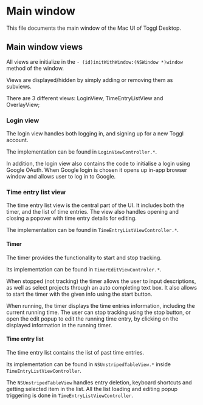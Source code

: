 
# Main window

This file documents the main window of the Mac UI of Toggl Desktop.

## Main window views

All views are initialize in the `- (id)initWithWindow:(NSWindow *)window` method of the window.

Views are displayed/hidden by simply adding or removing them as subviews.

There are 3 different views: LoginView, TimeEntryListView and OverlayView;

### Login view

The login view handles both logging in, and signing up for a new Toggl account.

The implementation can be found in `LoginViewController.*`.

In addition, the login view also contains the code to initialise a login using Google OAuth. When Google login is chosen it opens up in-app browser window and allows user to log in to Google.

### Time entry list view

The time entry list view is the central part of the UI. It includes both the timer, and the list of time entries. The view also handles opening and closing a popover with time entry details for editing.

The implementation can be found in `TimeEntryListViewController.*`.


#### Timer

The timer provides the functionality to start and stop tracking.

Its implementation can be found in `TimerEditViewControler.*`.

When stopped (not tracking) the timer allows the user to input descriptions, as well as select projects through an auto completing text box. It also allows to start the timer with the given info using the start button.

When running, the timer displays the time entries information, including the current running time. The user can stop tracking using the stop button, or open the edit popup to edit the running time entry, by clicking on the displayed information in the running timer.

#### Time entry list

The time entry list contains the list of past time entries.

Its implementation can be found in `NSUnstripedTableView.*` inside `TimeEntryListViewController`.

The `NSUnstripedTableView` handles entry deletion, keyboard shortcuts and getting selected item in the list. All the list loading and editing popup triggering is done in `TimeEntryListViewController`.